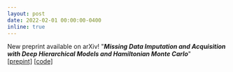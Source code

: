 ```yaml
---
layout: post
date: 2022-02-01 00:00:00-0400
inline: true
---
```


New preprint available on arXiv! "<b><i>Missing Data Imputation and Acquisition with Deep Hierarchical Models and Hamiltonian Monte Carlo</i></b>" <br>
										<a href="https://arxiv.org/abs/2202.04599">[prepint]</a> <a href="https://github.com/ipeis/HH-VAEM">[code]</a>